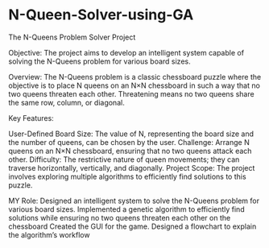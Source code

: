 # N-Queen-Solver-using-GA
The N-Queens Problem Solver Project

Objective: The project aims to develop an intelligent system capable of solving the N-Queens problem for various board sizes.

Overview: The N-Queens problem is a classic chessboard puzzle where the objective is to place N queens on an N×N chessboard in such a way that no two queens threaten each other. Threatening means no two queens share the same row, column, or diagonal.

Key Features:

User-Defined Board Size: The value of N, representing the board size and the number of queens, can be chosen by the user.
Challenge: Arrange N queens on an N×N chessboard, ensuring that no two queens attack each other.
Difficulty: The restrictive nature of queen movements; they can traverse horizontally, vertically, and diagonally.
Project Scope: The project involves exploring multiple algorithms to efficiently find solutions to this puzzle.

MY Role:
Designed an intelligent system to solve the N-Queens problem for various board sizes. Implemented a genetic algorithm to efficiently find solutions while ensuring no two queens threaten each other on the chessboard
Created the GUI for the game.
Designed a flowchart to explain the algorithm’s workflow
